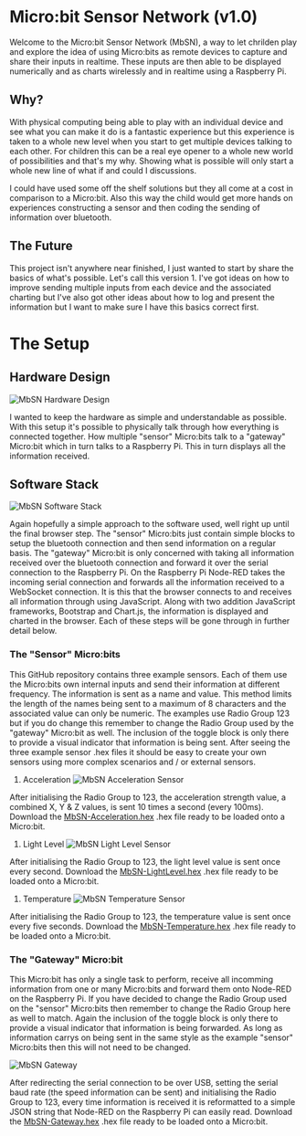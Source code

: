 # Micro:bit Sensor Network (v1.0)
Welcome to the Micro:bit Sensor Network (MbSN), a way to let chrilden play and explore the idea of using Micro:bits as remote devices to capture and share their inputs in realtime. These inputs are then able to be displayed numerically and as charts wirelessly and in realtime using a Raspberry Pi. 

## Why?
With physical computing being able to play with an individual device and see what you can make it do is a fantastic experience but this experience is taken to a whole new level when you start to get multiple devices talking to each other. For children this can be a real eye opener to a whole new world of possibilities and that's my why. Showing what is possible will only start a whole new line of what if and could I discussions.

I could have used some off the shelf solutions but they all come at a cost in comparison to a Micro:bit. Also this way the child would get more hands on experiences constructing a sensor and then coding the sending of information over bluetooth. 

## The Future
This project isn't anywhere near finished, I just wanted to start by share the basics of what's possible. Let's call this version 1. I've got ideas on how to improve sending multiple inputs from each device and the associated charting but I've also got other ideas about how to log and present the information but I want to make sure I have this basics correct first.

# The Setup

## Hardware Design
![MbSN Hardware Design](Images/MbSN-Hardware.png "MbSN Hardware Design")

I wanted to keep the hardware as simple and understandable as possible. With this setup it's possible to physically talk through how everything is connected together. How multiple "sensor" Micro:bits talk to a "gateway" Micro:bit which in turn talks to a Raspberry Pi. This in turn displays all the information received.

## Software Stack
![MbSN Software Stack](Images/MbSN-Software.png "MbSN Software Stack")

Again hopefully a simple approach to the software used, well right up until the final browser step. The "sensor" Micro:bits just contain simple blocks to setup the bluetooth connection and then send information on a regular basis. The "gateway" Micro:bit is only concerned with taking all information received over the bluetooth connection and forward it over the serial connection to the Raspberry Pi. On the Raspberry Pi Node-RED takes the incoming serial connection and forwards all the information received to a WebSocket connection. It is this that the browser connects to and receives all information through using JavaScript. Along with two addition JavaScript frameworks, Bootstrap and Chart.js, the information is displayed and charted in the browser. Each of these steps will be gone through in further detail below.

### The "Sensor" Micro:bits
This GitHub repository contains three example sensors. Each of them use the Micro:bits own internal inputs and send their information at different frequency. The information is sent as a name and value. This method limits the length of the names being sent to a maximum of 8 characters and the associated value can only be numeric. The examples use Radio Group 123 but if you do change this remember to change the Radio Group used by the "gateway" Micro:bit as well. The inclusion of the toggle block is only there to provide a visual indicator that information is being sent. After seeing the three example sensor .hex files it should be easy to create your own sensors using more complex scenarios and / or external sensors.

1. Acceleration
![MbSN Acceleration Sensor](Images/MbSN-Blocks-Acceleration.png "MbSN Acceleration Sensor")

After initialising the Radio Group to 123, the acceleration strength value, a combined X, Y & Z values, is sent 10 times a second (every 100ms). Download the [MbSN-Acceleration.hex](Microbit/MbSN-Acceleration.hex "MbSN-Acceleration.hex") .hex file ready to be loaded onto a Micro:bit.

1. Light Level
![MbSN Light Level Sensor](Images/MbSN-Blocks-LightLevel.png "MbSN Light Level Sensor")

After initialising the Radio Group to 123, the light level value is sent once every second. Download the [MbSN-LightLevel.hex](Microbit/MbSN-LightLevel.hex "MbSN-LightLevel.hex") .hex file ready to be loaded onto a Micro:bit.

1. Temperature
![MbSN Temperature Sensor](Images/MbSN-Blocks-Temperature.png "MbSN Temperature Sensor")

After initialising the Radio Group to 123, the temperature value is sent once every five seconds. Download the [MbSN-Temperature.hex](Microbit/MbSN-Temperature.hex "MbSN-Temperature.hex") .hex file ready to be loaded onto a Micro:bit.

### The "Gateway" Micro:bit
This Micro:bit has only a single task to perform, receive all incomming information from one or many Micro:bits and forward them onto Node-RED on the Raspberry Pi. If you have decided to change the Radio Group used on the "sensor" Micro:bits then remember to change the Radio Group here as well to match. Again the inclusion of the toggle block is only there to provide a visual indicator that information is being forwarded. As long as information carrys on being sent in the same style as the example "sensor" Micro:bits then this will not need to be changed.
 
![MbSN Gateway](Images/MbSN-Blocks-Gateway.png "MbSN Gateway")

After redirecting the serial connection to be over USB, setting the serial baud rate (the speed information can be sent) and initialising the Radio Group to 123, every time information is received it is reformatted to a simple JSON string that Node-RED on the Raspberry Pi can easily read. Download the [MbSN-Gateway.hex](Microbit/MbSN-Gateway.hex "MbSN-Gateway.hex") .hex file ready to be loaded onto a Micro:bit.
